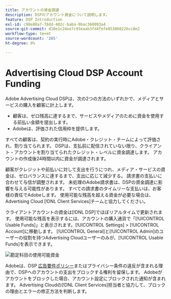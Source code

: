 ```yaml
---
title: アカウントの資金調達
description: DSPのアカウント資金について説明します。
feature: DSP Introduction
exl-id: c90e88a7-78dd-402c-baba-9bac360093a4
source-git-commit: d10e1c24ee7c93eaab3fd4fefe853860226cc8e2
workflow-type: tm+mt
source-wordcount: '265'
ht-degree: 0%

---
```


# Advertising Cloud DSP Account Funding

Adobe Advertising Cloud DSPは、次の2つの方法のいずれかで、メディアとサービスの購入を顧客に計上します。

* 顧客は、ゼロ残高に達するまで、サービスやメディアのために資金を使用する前払い金額を提出します。
* Adobeは、評価された信用枠を提供します。

すべての顧客は、契約の実行時にAdobe・クレジット・チームによって評価され、割り当てられます。 DSPは、支払前に配信されていない限り、クライアント・アカウントを割り当てられたクレジット・レベルに資金調達します。 アカウントの作成後24時間以内に資金が調達されます。

顧客がクレジットや前払いに対して支出を行うにつれ、メディア・サービスの資金は、ゼロバランスに達するまで、支出に応じて減少する。 請求書の支払いに合わせて与信が調整されます。 未処理のAdobe請求書は、DSPの資金調達に影響を与える可能性があります。 すべての請求書のタイムリーな支払いは、お客様の責任でAdobeします。 使用可能な残高を超える資金が必要な場合は、Advertising Cloud [!DNL Client Services]チームと協力してください。

クライアントアカウントの資金は[!DNL DSP]でほぼリアルタイムで更新されます。 使用可能な残高を表示するには、アカウントの購入通貨で「[!UICONTROL Usable Funds]」と表示されます。[!UICONTROL Settings] > [!UICONTROL Account]に移動します。 [!UICONTROL General]と[!UICONTROL Admin]のユーザーの役割を持つAdvertising Cloudユーザーのみが、[!UICONTROL Usable Funds]を表示できます。

![勘定科目の使用可能資金](/help/dsp/assets/account-usable-funds.png)

Adobeは、DSP [広告要件ポリシー](/help/policies/ad-requirements-policy.md)またはプライバシー条件の違反が含まれる理由で、DSPへのアカウントの支出をブロックする権利を留保します。 Adobeがアカウントをブロックした場合、アカウント設定にブロックされた通知が含まれます。 Advertising Cloudの[!DNL Client Services]担当者と協力して、ブロックの理由とエラーの修正方法を判断します。
